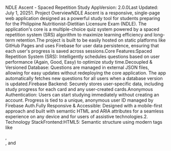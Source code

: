 NDLE Ascent - Spaced Repetition Study AppVersion: 2.0.0Last Updated: July 1, 20251. Project OverviewNDLE Ascent is a responsive, single-page web application designed as a powerful study tool for students preparing for the Philippine Nutritionist-Dietitian Licensure Exam (NDLE). The application's core is a multiple-choice quiz system powered by a spaced repetition system (SRS) algorithm to maximize learning efficiency and long-term retention.The project is built to be easily hosted on static platforms like GitHub Pages and uses Firebase for user data persistence, ensuring that each user's progress is saved across sessions.Core Features:Spaced Repetition System (SRS): Intelligently schedules questions based on user performance (Again, Good, Easy) to optimize study time.Decoupled & Versioned Database: Questions are managed in external JSON files, allowing for easy updates without redeploying the core application. The app automatically fetches new questions for all users when a database version is updated.Firebase Backend: Securely stores user-specific data, including study progress for each card and any user-created cards.Anonymous Authentication: Users can start studying immediately without creating an account. Progress is tied to a unique, anonymous user ID managed by Firebase Auth.Fully Responsive & Accessible: Designed with a mobile-first approach and built with semantic HTML and ARIA attributes for a seamless experience on any device and for users of assistive technologies.2. Technology StackFrontend:HTML5: Semantic structure using modern tags like <main>, <section>, and <dialog>.CSS3: Styled with Tailwind CSS for a utility-first workflow. Includes CSS Custom Properties for easy theming.JavaScript (ES6+): All logic is handled in a single vanilla JavaScript module. No frameworks are used.Backend & Database:Firebase Firestore: A NoSQL cloud database to store user-specific card progress and custom-added cards.Firebase Authentication: For handling anonymous user sessions.Hosting:Designed for GitHub Pages or any other static site hosting service.3. Core Concepts & Architecture3.1. Spaced Repetition System (SRS)The SRS is the intellectual core of the app. It is a simplified, effective implementation based on the principles of increasing recall intervals.Card State: Each card in a user's Firestore database has two key SRS properties: interval (in days) and nextReviewDate.Review Queue: A study session is composed of all cards where nextReviewDate is today or in the past, plus a limited number of "new" cards (those with no SRS properties yet).User Feedback & Interval Calculation:Again: The card was difficult. The interval is reset to 1 day. The card is also pushed to the back of the current study queue to be seen again shortly.Good: The user remembered, but with some effort. The current interval is multiplied by a factor of 2 (e.g., 4 days -> 8 days).Easy: The user knew it instantly. The current interval is multiplied by a factor of 4 (e.g., 4 days -> 16 days).This logic is handled in the processReview() function.3.2. Decoupled Database & VersioningTo allow for continuous content updates without affecting user data, the master question bank is decoupled from the application code.External JSON Files: The master questions are stored in subject-specific JSON files (ffss_questions.json, etc.) hosted in the GitHub repository.Per-Subject Versioning: Each JSON file contains a version key (e.g., "1.0"). This is the master version for that subject.User Profile in Firestore: Each user has a profile/main document in their Firestore data. This document stores a dbVersions map, which records the last database version they have synced for each subject (e.g., { ffss: "1.0", nbcd: "1.1" }).Automatic Update Check: On application startup, the checkForDBUpdates() function is triggered. It fetches each remote JSON file, compares its version with the user's corresponding version from their profile, and if the remote version is newer, it adds all questions from that file to the user's cards collection in Firestore.This architecture ensures that updates are seamless and non-destructive. A content manager can simply update a JSON file, increment its version number, and all users will automatically receive the new questions on their next visit.4. Getting Started (Developer Setup)Follow these steps to set up a local development environment.PrerequisitesGitA code editor (e.g., VS Code)A Firebase account (the free "Spark Plan" is sufficient)Step-by-Step Installation1. Clone the Repositorygit clone [https://github.com/your-username/your-repo-name.git](https://github.com/your-username/your-repo-name.git)
cd your-repo-name
2. Create a Firebase ProjectGo to the Firebase Console.Click "Add project" and give your project a name (e.g., "ndle-ascent-dev").Once created, navigate to the Firestore Database section.Click "Create database".Start in Test Mode. This sets the initial security rules to be open for development. Note: These rules must be secured before a public launch.Choose a Firestore location (e.g., asia-southeast1).3. Get Firebase ConfigurationIn your Firebase project, click the Gear icon (Project settings).In the "General" tab, scroll to "Your apps".Click the web icon (</>) to register a new web app.Give it a nickname (e.g., "NDLE Ascent Web") and click "Register app".Firebase will provide a firebaseConfig object. Copy this entire object.4. Configure index.htmlOpen the index.html file in your code editor.Find the initializeFirebase function within the <script> tag.Paste your firebaseConfig object, replacing the placeholder.Update the DB_CONFIG URLs to point to your local files for development or to your raw GitHub URLs for production. For local development, you can simply use the relative file paths:const CONSTANTS = {
    // ...
    DB_CONFIG: {
        'nbcd': { url: "./nbcd_questions.json" },
        'ffss': { url: "./ffss_questions.json" },
        'cphn': { url: "./cphn_questions.json" }
    }
};
5. Run a Local ServerBecause the app uses ES Modules and fetch, you cannot open index.html directly in the browser from the file system. You must serve it.A simple way is to use the Live Server extension in VS Code.Install the Live Server extension.Right-click on index.html in the VS Code explorer and select "Open with Live Server".Your application should now be running locally and connected to your Firebase project.5. Database ManagementUpdating the question bank is the most common maintenance task.How to Add/Edit/Remove QuestionsOpen the relevant JSON file (e.g., ffss_questions.json).Edit the questions array. Each question is an object that must adhere to the following structure:{
  "question": "Your question text here.",
  "options": {
    "a": "Option A",
    "b": "Option B",
    "c": "Option C",
    "d": "Option D"
  },
  "correctAnswer": "c",
  "rationale": "A detailed explanation of why the correct answer is right and others are wrong.",
  "tags": ["Topic", "Year"]
}
How to Push Updates to UsersAfter modifying the questions in a JSON file, you must increment the version number at the top of that file. Use semantic versioning (e.g., 1.0 -> 1.1 for minor additions, 1.1 -> 2.0 for major overhauls).Commit and push the updated JSON file to your GitHub repository.That's it. The checkForDBUpdates() function in the app will handle the rest, ensuring users get the new content automatically.6. Code Architecture Deep Diveindex.htmlSemantic HTML: The document uses <header>, <main>, <section>, and <dialog> to create a meaningful and accessible structure. This is crucial for screen readers.Performance Directives: <link rel="preconnect"> and <link rel="preload"> are used in the <head> to give the browser hints about critical resources, allowing it to fetch them earlier and improve load times.Accessibility:The <dialog> element is used for modals, providing out-of-the-box features like Esc to close and better focus management.aria-live="polite" is used on the study session container to announce to screen readers when a new question has been loaded.aria-label is used on icon-only buttons for clarity.CSS (<style> block)CSS Custom Properties: A :root block defines the primary color palette. This makes global theme changes easy and ensures consistency.@apply Directive: Tailwind's @apply is used sparingly to create a few component-level classes (e.g., .btn, .btn-primary) for cleaner HTML and to group common utility combinations.JavaScript (<script type="module">)CONSTANTS Object: A single, capitalized object at the top holds all static configuration data (subject names, keys, colors, database URLs). This prevents "magic strings" and makes configuration changes safe and easy.initializeFirebase(): Handles the connection to Firebase. It now contains the firebaseConfig object that must be filled in by the developer.checkForDBUpdates(): The core of the versioning system. It iterates through the DB_CONFIG, fetches each remote database, compares versions, and writes new questions to Firestore using a writeBatch for efficiency.setupRealtimeListener(): Uses onSnapshot to create a live connection to the user's cards collection in Firestore. Any change in the database (e.g., a card's nextReviewDate being updated) is immediately reflected in the UI.Modal Handling: The code uses dialog.showModal() and dialog.close() to control the accessible <dialog> elements. This is the modern, recommended approach over toggling CSS classes.7. ContributingContributions are welcome! Please follow these steps:Fork the repository.Create a new branch for your feature or bugfix (git checkout -b feature/my-new-feature).Make your changes, adhering to the existing code style.Commit your changes (git commit -m 'Add some feature').Push to your branch (git push origin feature/my-new-feature).Open a Pull Request with a clear description of the changes.8. LicenseThis project is licensed under the MIT License. See the LICENSE file for details.
